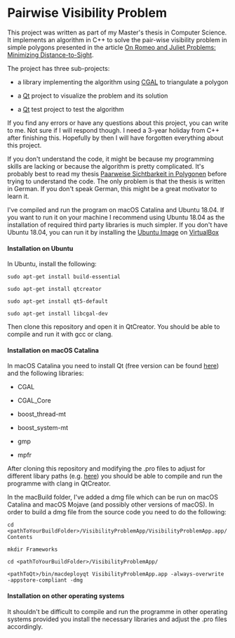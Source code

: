 # Pairwise Visibility Problem
This project was written as part of my Master's thesis in Computer Science. It implements an algorithm in C++ to solve the pair-wise visibility problem in simple polygons presented in the article [On Romeo and Juliet Problems: Minimizing Distance-to-Sight](https://ui.adsabs.harvard.edu/abs/2019arXiv190601114A).

The project has three sub-projects:

* a library implementing the algorithm using [CGAL](https://www.cgal.org/) to triangulate a polygon

* a [Qt](https://www.qt.io/) project to visualize the problem and its solution

* a [Qt](https://www.qt.io/) test project to test the algorithm

If you find any errors or have any questions about this project, you can write to me. Not sure if I will respond though. I need a 3-year holiday from C++ after finishing this. Hopefully by then I will have forgotten everything about this project.

If you don't understand the code, it might be because my programming skills are lacking or because the algorithm is pretty complicated. It's probably best to read my thesis [Paarweise Sichtbarkeit in Polygonen](https://github.com/klauste/ShortestPathToVisibility/blob/master/PairwiseVisibilityProblemThesis.pdf) before trying to understand the code. The only problem is that the thesis is written in German. If you don't speak German, this might be a great motivator to learn it.

I've compiled and run the program on macOS Catalina and Ubuntu 18.04. If you want to run it on your machine I recommend using Ubuntu 18.04 as the installation of required third party libraries is much simpler. If you don't have Ubuntu 18.04, you can run it by installing the [Ubuntu Image](http://releases.ubuntu.com/18.04/) on [VirtualBox](https://www.virtualbox.org/)

#### Installation on Ubuntu

In Ubuntu, install the following:

`sudo apt-get install build-essential`

`sudo apt-get install qtcreator`

`sudo apt-get install qt5-default`

`sudo apt-get install libcgal-dev`

Then clone this repository and open it in QtCreator. You should be able to compile and run it with gcc or clang.

#### Installation on macOS Catalina

In macOS Catalina you need to install Qt (free version can be found [here](https://www.qt.io/download-qt-installer)) and the following libraries:

* CGAL

* CGAL_Core

* boost_thread-mt

* boost_system-mt

* gmp

* mpfr

After cloning this repository and modifying the .pro files to adjust for different libary paths (e.g. [here]( https://github.com/klauste/ShortestPathToVisibility/blob/master/VisibilityProblemLibrary/VisibilityProblemLibrary.pro#L38)) you should be able to compile and run the programme with clang in QtCreator.

In the macBuild folder, I've added a dmg file which can be run on macOS Catalina and macOS Mojave (and possibly other versions of macOS). In order to build a dmg file from the source code you need to do the following:

`cd <pathToYourBuildFolder>/VisibilityProblemApp/VisibilityProblemApp.app/Contents`

`mkdir Frameworks`

`cd <pathToYourBuildFolder>/VisibilityProblemApp/`

`<pathToQt>/bin/macdeployqt VisibilityProblemApp.app -always-overwrite -appstore-compliant -dmg`

#### Installation on other operating systems

It shouldn't be difficult to compile and run the programme in other operating systems provided you install the necessary libraries and adjust the .pro files accordingly.
